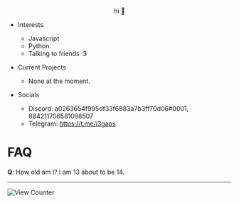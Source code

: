 <p align="center">
       hi 👋
</p>

* Interests
  * Javascript
  * Python
  * Talking to friends :3
  
  
* Current Projects
  * None at the moment.
 
* Socials
  * Discord: a0263654f995df33f6883a7b3ff70d06#0001, 884211706581098507
  * Telegram: https://t.me/i3gaps
  
# FAQ
**Q**: How old am I? I am 13 about to be 14.

---
![View Counter](https://gpvc.arturio.dev/i3gaps)
